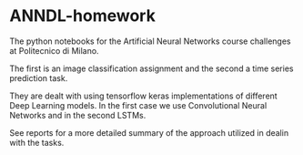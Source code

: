 # ANNDL-homework
The python notebooks for the Artificial Neural Networks course challenges at Politecnico di Milano. 

The first is an image classification assignment and the second a time series prediction task. 

They are dealt with using tensorflow keras implementations of different Deep Learning models. 
In the first case we use Convolutional Neural Networks and in the second LSTMs. 

See reports for a more detailed summary of the approach utilized in dealin with the tasks.
